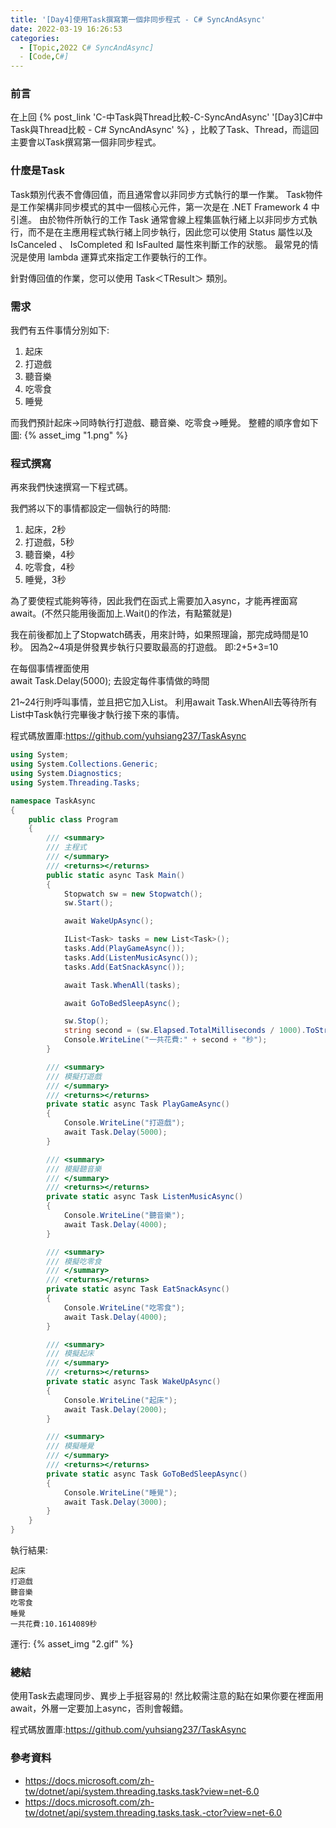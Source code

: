 ```yaml
---
title: '[Day4]使用Task撰寫第一個非同步程式 - C# SyncAndAsync'
date: 2022-03-19 16:26:53
categories:
  - [Topic,2022 C# SyncAndAsync]
  - [Code,C#] 
---
```

### 前言
在上回 {% post_link 'C-中Task與Thread比較-C-SyncAndAsync' '[Day3]C#中Task與Thread比較 - C# SyncAndAsync' %} ，比較了Task、Thread，而這回主要會以Task撰寫第一個非同步程式。


### 什麼是Task
Task類別代表不會傳回值，而且通常會以非同步方式執行的單一作業。 Task物件是工作架構非同步模式的其中一個核心元件，第一次是在 .NET Framework 4 中引進。 由於物件所執行的工作 Task 通常會線上程集區執行緒上以非同步方式執行，而不是在主應用程式執行緒上同步執行，因此您可以使用 Status 屬性以及 IsCanceled 、 IsCompleted 和 IsFaulted 屬性來判斷工作的狀態。 最常見的情況是使用 lambda 運算式來指定工作要執行的工作。

針對傳回值的作業，您可以使用 Task＜TResult＞ 類別。


### 需求
我們有五件事情分別如下:
1. 起床
2. 打遊戲
3. 聽音樂
4. 吃零食
5. 睡覺

而我們預計起床->同時執行打遊戲、聽音樂、吃零食->睡覺。
整體的順序會如下圖:
{% asset_img "1.png" %}

### 程式撰寫
再來我們快速撰寫一下程式碼。

我們將以下的事情都設定一個執行的時間:
1. 起床，2秒
2. 打遊戲，5秒
3. 聽音樂，4秒
4. 吃零食，4秒
5. 睡覺，3秒

為了要使程式能夠等待，因此我們在函式上需要加入async，才能再裡面寫await。(不然只能用後面加上.Wait()的作法，有點鱉就是)

我在前後都加上了Stopwatch碼表，用來計時，如果照理論，那完成時間是10秒。
因為2~4項是併發異步執行只要取最高的打遊戲。
即:2+5+3=10

在每個事情裡面使用            
await Task.Delay(5000);
去設定每件事情做的時間

21~24行則呼叫事情，並且把它加入List。
利用await Task.WhenAll去等待所有List中Task執行完畢後才執行接下來的事情。

程式碼放置庫:https://github.com/yuhsiang237/TaskAsync

```csharp
using System;
using System.Collections.Generic;
using System.Diagnostics;
using System.Threading.Tasks;

namespace TaskAsync
{
    public class Program
    {
        /// <summary>
        /// 主程式
        /// </summary>
        /// <returns></returns>
        public static async Task Main()
        {
            Stopwatch sw = new Stopwatch();
            sw.Start();

            await WakeUpAsync();

            IList<Task> tasks = new List<Task>();
            tasks.Add(PlayGameAsync());
            tasks.Add(ListenMusicAsync());
            tasks.Add(EatSnackAsync());

            await Task.WhenAll(tasks);

            await GoToBedSleepAsync();

            sw.Stop();
            string second = (sw.Elapsed.TotalMilliseconds / 1000).ToString();
            Console.WriteLine("一共花費:" + second + "秒");
        }

        /// <summary>
        /// 模擬打遊戲
        /// </summary>
        /// <returns></returns>
        private static async Task PlayGameAsync()
        {
            Console.WriteLine("打遊戲");
            await Task.Delay(5000);
        }

        /// <summary>
        /// 模擬聽音樂
        /// </summary>
        /// <returns></returns>
        private static async Task ListenMusicAsync()
        {
            Console.WriteLine("聽音樂");
            await Task.Delay(4000);
        }

        /// <summary>
        /// 模擬吃零食
        /// </summary>
        /// <returns></returns>
        private static async Task EatSnackAsync()
        {
            Console.WriteLine("吃零食");
            await Task.Delay(4000);
        }

        /// <summary>
        /// 模擬起床
        /// </summary>
        /// <returns></returns>
        private static async Task WakeUpAsync()
        {
            Console.WriteLine("起床");
            await Task.Delay(2000);
        }

        /// <summary>
        /// 模擬睡覺
        /// </summary>
        /// <returns></returns>
        private static async Task GoToBedSleepAsync()
        {
            Console.WriteLine("睡覺");
            await Task.Delay(3000);
        }
    }
}
```
執行結果:
```
起床
打遊戲
聽音樂
吃零食
睡覺
一共花費:10.1614089秒
```
運行:
{% asset_img "2.gif" %}

### 總結
使用Task去處理同步、異步上手挺容易的!
然比較需注意的點在如果你要在裡面用await，外層一定要加上async，否則會報錯。

程式碼放置庫:https://github.com/yuhsiang237/TaskAsync

### 參考資料
- https://docs.microsoft.com/zh-tw/dotnet/api/system.threading.tasks.task?view=net-6.0
- https://docs.microsoft.com/zh-tw/dotnet/api/system.threading.tasks.task.-ctor?view=net-6.0